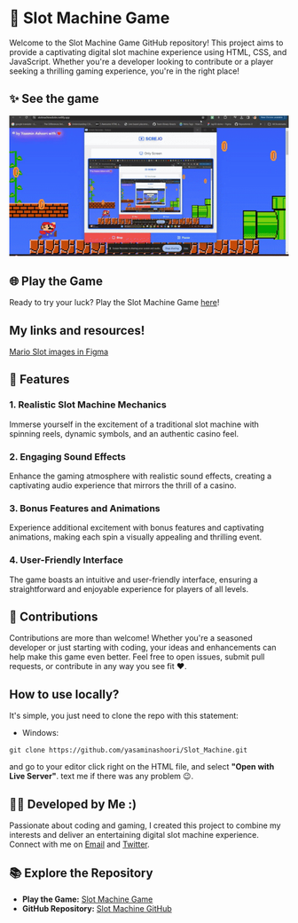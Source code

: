 #  🎰 Slot Machine Game

Welcome to the Slot Machine Game GitHub repository! This project aims to provide a captivating digital slot machine experience using HTML, CSS, and JavaScript. Whether you're a developer looking to contribute or a player seeking a thrilling gaming experience, you're in the right place!

## ✨ See the game 
![Gameplay](https://github.com/yasaminashoori/Slot_Machine/blob/master/assets/images/GIFSlot.gif)

## 🌐 Play the Game
Ready to try your luck? Play the Slot Machine Game [here](https://slotmachinedotin.netlify.app/)!

## My links and resources!
<a href="https://www.figma.com/community/file/1291454031430475597">Mario Slot images in Figma</a>

## 🚀 Features

### 1. Realistic Slot Machine Mechanics
Immerse yourself in the excitement of a traditional slot machine with spinning reels, dynamic symbols, and an authentic casino feel.

### 2. Engaging Sound Effects
Enhance the gaming atmosphere with realistic sound effects, creating a captivating audio experience that mirrors the thrill of a casino.

### 3. Bonus Features and Animations
Experience additional excitement with bonus features and captivating animations, making each spin a visually appealing and thrilling event.

### 4. User-Friendly Interface
The game boasts an intuitive and user-friendly interface, ensuring a straightforward and enjoyable experience for players of all levels.

## 🔧 Contributions

Contributions are more than welcome! Whether you're a seasoned developer or just starting with coding, your ideas and enhancements can help make this game even better. Feel free to open issues, submit pull requests, or contribute in any way you see fit ❤️.

## How to use locally? 
It's simple, you just need to clone the repo with this statement: 

- Windows:
```
git clone https://github.com/yasaminashoori/Slot_Machine.git
```
and go to your editor click right on the HTML file, and select **"Open with Live Server"**.
text me if there was any problem 😉.

## 👩‍💻 Developed by Me :)

Passionate about coding and gaming, I created this project to combine my interests and deliver an entertaining digital slot machine experience. Connect with me on [Email](yasaminashoori12@gmail.com) and [Twitter](https://twitter.com/YasaminAshoori).

## 📚 Explore the Repository

- **Play the Game:** [Slot Machine Game](https://slotmachinedotin.netlify.app/)
- **GitHub Repository:** [Slot Machine GitHub](https://github.com/yourusername/slot-machine-game)
